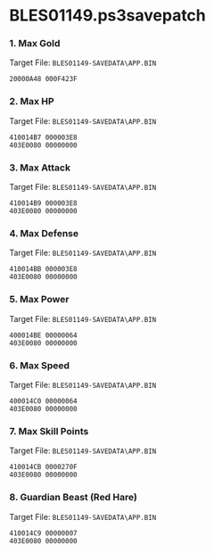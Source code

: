 # BLES01149.ps3savepatch

### 1. Max Gold

Target File: `BLES01149-SAVEDATA\APP.BIN`

```
20000A48 000F423F
```

### 2. Max HP

Target File: `BLES01149-SAVEDATA\APP.BIN`

```
410014B7 000003E8
403E0080 00000000
```

### 3. Max Attack

Target File: `BLES01149-SAVEDATA\APP.BIN`

```
410014B9 000003E8
403E0080 00000000
```

### 4. Max Defense

Target File: `BLES01149-SAVEDATA\APP.BIN`

```
410014BB 000003E8
403E0080 00000000
```

### 5. Max Power

Target File: `BLES01149-SAVEDATA\APP.BIN`

```
400014BE 00000064
403E0080 00000000
```

### 6. Max Speed

Target File: `BLES01149-SAVEDATA\APP.BIN`

```
400014C0 00000064
403E0080 00000000
```

### 7. Max Skill Points

Target File: `BLES01149-SAVEDATA\APP.BIN`

```
410014CB 0000270F
403E0080 00000000
```

### 8. Guardian Beast (Red Hare)

Target File: `BLES01149-SAVEDATA\APP.BIN`

```
410014C9 00000007
403E0080 00000000
```

